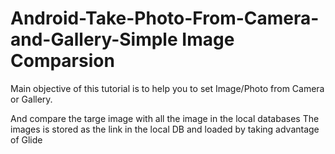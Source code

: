 Android-Take-Photo-From-Camera-and-Gallery-Simple Image Comparsion 
======================================================

Main objective of this tutorial is to help you to set Image/Photo from Camera or Gallery.

And compare the targe image with all the image in the local databases
The images is stored as the link in the local DB and loaded by taking advantage of Glide

